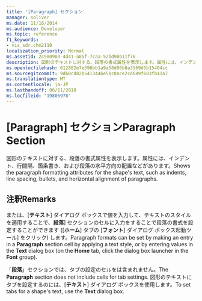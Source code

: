 ```yaml
---
title: '[Paragraph] セクション'
manager: soliver
ms.date: 11/16/2014
ms.audience: Developer
ms.topic: reference
f1_keywords:
- vis_sdr.chm2110
localization_priority: Normal
ms.assetid: 2c980903-4d41-a85f-7caa-52bd90b11f76
description: 図形のテキストに対する、段落の書式属性を表示します。属性には、インデント、行間隔、箇条書き、および段落の水平方向の配置などがあります。
ms.openlocfilehash: 612882e7e596bb1a9a58d06b8a3569d5b15404cc
ms.sourcegitcommit: 9d60cd82b5413446e5bc8ace2cd689f683fb41a7
ms.translationtype: MT
ms.contentlocale: ja-JP
ms.lasthandoff: 06/11/2018
ms.locfileid: "19805978"
---
```

# <a name="paragraph-section"></a><span data-ttu-id="8747d-103">[Paragraph] セクション</span><span class="sxs-lookup"><span data-stu-id="8747d-103">Paragraph Section</span></span>

<span data-ttu-id="8747d-104">図形のテキストに対する、段落の書式属性を表示します。属性には、インデント、行間隔、箇条書き、および段落の水平方向の配置などがあります。</span><span class="sxs-lookup"><span data-stu-id="8747d-104">Shows the paragraph formatting attributes for the shape's text, such as indents, line spacing, bullets, and horizontal alignment of paragraphs.</span></span>
  
## <a name="remarks"></a><span data-ttu-id="8747d-105">注釈</span><span class="sxs-lookup"><span data-stu-id="8747d-105">Remarks</span></span>

<span data-ttu-id="8747d-106">または、[**テキスト**] ダイアログ ボックスで値を入力して、テキストのスタイルを適用することで、**段落**] セクションのセルに入力をすることで段落の書式を設定することができます ([**ホーム**] タブの [**フォント**] ダイアログ ボックス起動ツール] をクリック) します。</span><span class="sxs-lookup"><span data-stu-id="8747d-106">Paragraph formats can be set by making an entry in a **Paragraph** section cell by applying a text style, or by entering values in the **Text** dialog box (on the **Home** tab, click the dialog box launcher in the **Font** group).</span></span> 
  
<span data-ttu-id="8747d-107">「**段落**」セクションでは、タブの設定のセルをは含まれません。</span><span class="sxs-lookup"><span data-stu-id="8747d-107">The **Paragraph** section does not include cells for tab settings.</span></span> <span data-ttu-id="8747d-108">図形のテキストにタブを設定するのには、[**テキスト**] ダイアログ ボックスを使用します。</span><span class="sxs-lookup"><span data-stu-id="8747d-108">To set tabs for a shape's text, use the **Text** dialog box.</span></span> 
  

